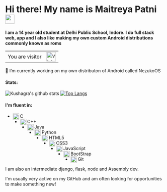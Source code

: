 # Hi there! My name is Maitreya Patni <img src="https://github.com/iamshubhamg/iamshubhamg/blob/master/Assests/Hi.gif" width="29px">
**I am a 14 year old student at Delhi Public School, Indore. I do full stack web, app and I also like making my own custom Android distributions commonly known as roms**

<table>
  <tr>
    <td>You are visitor</td>
    <td><img src="https://profile-counter.glitch.me/Maitreya29/count.svg" alt="vistor count" height="30" /></td>
  </tr>
</table>

🔭 I’m currently working on my own distributon of Android called NezukoOS
 
 #### Stats:
 ![Kushagra's github stats](https://github-readme-stats.vercel.app/api?username=Maitreya29&show_icons=true&theme=dark)     [![Top Langs](https://github-readme-stats.vercel.app/api/top-langs/?username=Maitreya29&layout=compact&theme=dark)](https://github.com/KG-1510/KG-1510)
 
 #### I'm fluent in:
 * <img align="left" alt="C" width="20px" src="https://cdn.iconscout.com/icon/free/png-64/c-programming-569564.png" /> C 
 * <img align="left" alt="C++" width="20px" src="https://sdtimes.com/wp-content/uploads/2018/03/cpppp.png" /> C++
 * <img align="left" alt="Java" width="20px" src="https://cdn.iconscout.com/icon/free/png-64/java-57-1174929.png" /> Java
 * <img align="left" alt="Python" width="20px" src="https://cdn.iconscout.com/icon/free/png-64/python-14-569257.png" /> Python
 * <img align="left" alt="HTML5" width="20px" src="https://cdn.iconscout.com/icon/free/png-64/html5-2038876-1720089.png" /> HTML5
 * <img align="left" alt="CSS3" width="20px" src="https://cdn.iconscout.com/icon/free/png-64/css-37-226088.png" /> CSS3
 * <img align="left" alt="JavaScript" width="20px" src="https://cdn.iconscout.com/icon/free/png-64/javascript-1-225993.png" /> JavaScript
 * <img align="left" alt="BootStrap" width="20px" src="https://cdn.iconscout.com/icon/free/png-64/bootstrap-226077.png" /> BootStrap
 * <img align="left" alt="Git" width="20px" src="https://cdn.iconscout.com/icon/free/png-64/social-226-96741.png" /> Git

I am also an intermediate django, flask, node and Assembly dev.

I'm usually very active on my GitHub and am often looking for opportunities to make something new! 
